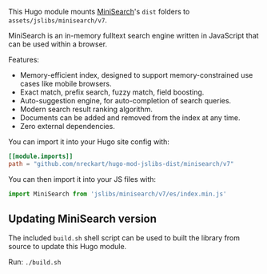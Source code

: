 This Hugo module mounts [MiniSearch](https://lucaong.github.io/minisearch/)'s `dist` folders to `assets/jslibs/minisearch/v7`.

MiniSearch is an in-memory fulltext search engine written in JavaScript that can be used within a browser.

Features:
- Memory-efficient index, designed to support memory-constrained use cases like mobile browsers.    
- Exact match, prefix search, fuzzy match, field boosting.
- Auto-suggestion engine, for auto-completion of search queries.
- Modern search result ranking algorithm.
- Documents can be added and removed from the index at any time.
- Zero external dependencies.

You can import it into your Hugo site config with:

```toml
[[module.imports]]
path = "github.com/nreckart/hugo-mod-jslibs-dist/minisearch/v7"
```
You can then import it into your JS files with:

```js
import MiniSearch from 'jslibs/minisearch/v7/es/index.min.js'
```

## Updating MiniSearch version

The included `build.sh` shell script can be used to built the library from source to update this Hugo module.

Run: `./build.sh`
